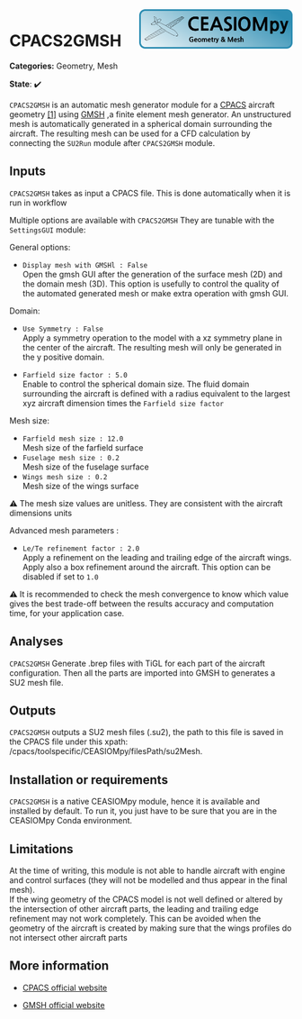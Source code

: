 <img align="right" height="70" src="../../documents/logos/CEASIOMpy_banner_geometry.png">

# CPACS2GMSH

**Categories:** Geometry, Mesh

**State**: :heavy_check_mark:


`CPACS2GMSH` is an automatic mesh generator module for a [CPACS](https://www.cpacs.de) aircraft geometry [[1]](#Alder20) using [GMSH](https://gmsh.info/) ,a finite element mesh generator. An unstructured mesh is automatically generated in a spherical domain surrounding the aircraft. The resulting mesh can be used for a CFD calculation by connecting the `SU2Run` module after `CPACS2GMSH` module.



## Inputs
`CPACS2GMSH` takes as input a CPACS file. This is done automatically when it is run in workflow

Multiple options are available with `CPACS2GMSH`
They are tunable with the `SettingsGUI` module:

General options:
* `Display mesh with GMSHl : False `<br />
Open the gmsh GUI after the generation of the surface mesh (2D) and the domain mesh (3D). This option is usefully to control the quality of the automated generated mesh or make extra operation with gmsh GUI.

Domain:
* `Use Symmetry : False `<br />
Apply a symmetry operation to the model with a xz symmetry plane in the center of the aircraft. The resulting mesh will only be generated in the y positive domain.

* `Farfield size factor : 5.0 `<br />
Enable to control the spherical domain size. The fluid domain surrounding the aircraft is defined with a radius equivalent to the largest xyz aircraft dimension times the `Farfield size factor`

Mesh size:

* `Farfield mesh size : 12.0 `<br />
Mesh size of the farfield surface
* `Fuselage mesh size : 0.2 `<br />
Mesh size of the fuselage surface
* `Wings mesh size : 0.2 `<br />
 Mesh size of the wings surface

:warning: The mesh size values are unitless. They are consistent with the aircraft dimensions units

Advanced mesh parameters :

* `Le/Te refinement factor : 2.0 `<br />
Apply a refinement on the leading and trailing edge of the aircraft wings. Apply also a box refinement around the aircraft. This option can be disabled if set to `1.0`


:warning: It is recommended to check the mesh convergence to know which value gives the best trade-off between the results accuracy and computation time, for your application case.


## Analyses

`CPACS2GMSH` Generate .brep files with TiGL for each part of the aircraft configuration. Then all the parts are imported into GMSH to generates a SU2 mesh file.


## Outputs

`CPACS2GMSH` outputs a SU2 mesh files (.su2), the path to this file is saved in the CPACS file under this xpath: /cpacs/toolspecific/CEASIOMpy/filesPath/su2Mesh.


## Installation or requirements

`CPACS2GMSH` is a native CEASIOMpy module, hence it is available and installed by default. To run it, you just have to be sure that you are in the CEASIOMpy Conda environment.


## Limitations
At the time of writing, this module is not able to handle aircraft with engine and control surfaces (they will not be modelled and thus appear in the final mesh).<br />
If the wing geometry of the CPACS model is not well defined or altered by the intersection of other aircraft parts, the leading and trailing edge refinement may not work completely. This can be avoided when the geometry of the aircraft is created by making sure that the wings profiles do not intersect other aircraft parts

## More information

* [CPACS official website](https://www.cpacs.de)

* [GMSH official website](https://gmsh.info/)

